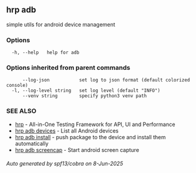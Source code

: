 ## hrp adb

simple utils for android device management

### Options

```
  -h, --help   help for adb
```

### Options inherited from parent commands

```
      --log-json           set log to json format (default colorized console)
  -l, --log-level string   set log level (default "INFO")
      --venv string        specify python3 venv path
```

### SEE ALSO

* [hrp](hrp.md)	 - All-in-One Testing Framework for API, UI and Performance
* [hrp adb devices](hrp_adb_devices.md)	 - List all Android devices
* [hrp adb install](hrp_adb_install.md)	 - push package to the device and install them automatically
* [hrp adb screencap](hrp_adb_screencap.md)	 - Start android screen capture

###### Auto generated by spf13/cobra on 8-Jun-2025
